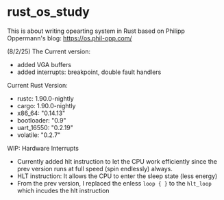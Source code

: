 # rust_os_study

This is about writing opearting system in Rust based on Philipp Oppermann's blog: https://os.phil-opp.com/

(8/2/25) 
The Current version: 
- added VGA buffers
- added interrupts: breakpoint, double fault handlers 


Current Rust Version: 
- rustc: 1.90.0-nightly 
- cargo: 1.90.0-nightly
- x86_64: "0.14.13"
- bootloader: "0.9"
- uart_16550: "0.2.19"
- volatile: "0.2.7"


WIP: Hardware Interrupts
- Currently added hlt instruction to let the CPU work efficiently since the prev version runs at full speed (spin endlessly) always.
- HLT instruction: It allows the CPU to enter the sleep state (less energy)
- From the prev version, I replaced the enless `loop { }` to the `hlt_loop` which incudes the hlt instruction
